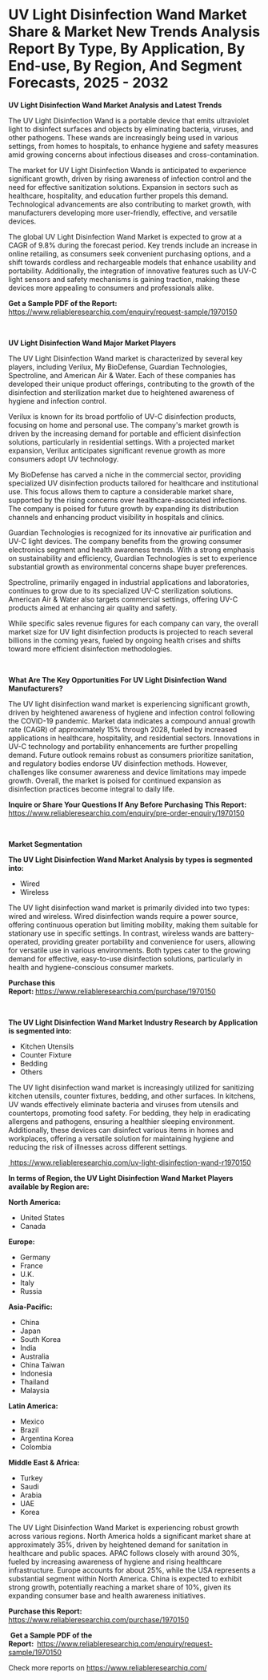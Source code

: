 <p><h1>UV Light Disinfection Wand Market Share & Market New Trends Analysis Report By Type, By Application, By End-use, By Region, And Segment Forecasts, 2025 - 2032</h1></p><p><strong>UV Light Disinfection Wand Market Analysis and Latest Trends</strong></p>
<p><p>The UV Light Disinfection Wand is a portable device that emits ultraviolet light to disinfect surfaces and objects by eliminating bacteria, viruses, and other pathogens. These wands are increasingly being used in various settings, from homes to hospitals, to enhance hygiene and safety measures amid growing concerns about infectious diseases and cross-contamination.</p><p>The market for UV Light Disinfection Wands is anticipated to experience significant growth, driven by rising awareness of infection control and the need for effective sanitization solutions. Expansion in sectors such as healthcare, hospitality, and education further propels this demand. Technological advancements are also contributing to market growth, with manufacturers developing more user-friendly, effective, and versatile devices.</p><p>The global UV Light Disinfection Wand Market is expected to grow at a CAGR of 9.8% during the forecast period. Key trends include an increase in online retailing, as consumers seek convenient purchasing options, and a shift towards cordless and rechargeable models that enhance usability and portability. Additionally, the integration of innovative features such as UV-C light sensors and safety mechanisms is gaining traction, making these devices more appealing to consumers and professionals alike.</p></p>
<p><strong>Get a Sample PDF of the Report:&nbsp;</strong> <a href="https://www.reliableresearchiq.com/enquiry/request-sample/1970150?utm_campaign=103&utm_medium=2&utm_source=Github&utm_content=ia&utm_term=06022025&utm_id=uv-light-disinfection-wand">https://www.reliableresearchiq.com/enquiry/request-sample/1970150</a></p>
<p>&nbsp;</p>
<p><strong>UV Light Disinfection Wand Major Market Players</strong></p>
<p><p>The UV Light Disinfection Wand market is characterized by several key players, including Verilux, My BioDefense, Guardian Technologies, Spectroline, and American Air & Water. Each of these companies has developed their unique product offerings, contributing to the growth of the disinfection and sterilization market due to heightened awareness of hygiene and infection control.</p><p>Verilux is known for its broad portfolio of UV-C disinfection products, focusing on home and personal use. The company's market growth is driven by the increasing demand for portable and efficient disinfection solutions, particularly in residential settings. With a projected market expansion, Verilux anticipates significant revenue growth as more consumers adopt UV technology.</p><p>My BioDefense has carved a niche in the commercial sector, providing specialized UV disinfection products tailored for healthcare and institutional use. This focus allows them to capture a considerable market share, supported by the rising concerns over healthcare-associated infections. The company is poised for future growth by expanding its distribution channels and enhancing product visibility in hospitals and clinics.</p><p>Guardian Technologies is recognized for its innovative air purification and UV-C light devices. The company benefits from the growing consumer electronics segment and health awareness trends. With a strong emphasis on sustainability and efficiency, Guardian Technologies is set to experience substantial growth as environmental concerns shape buyer preferences.</p><p>Spectroline, primarily engaged in industrial applications and laboratories, continues to grow due to its specialized UV-C sterilization solutions. American Air & Water also targets commercial settings, offering UV-C products aimed at enhancing air quality and safety.</p><p>While specific sales revenue figures for each company can vary, the overall market size for UV light disinfection products is projected to reach several billions in the coming years, fueled by ongoing health crises and shifts toward more efficient disinfection methodologies.</p></p>
<p>&nbsp;</p>
<p><strong>What Are The Key Opportunities For UV Light Disinfection Wand Manufacturers?</strong></p>
<p><p>The UV light disinfection wand market is experiencing significant growth, driven by heightened awareness of hygiene and infection control following the COVID-19 pandemic. Market data indicates a compound annual growth rate (CAGR) of approximately 15% through 2028, fueled by increased applications in healthcare, hospitality, and residential sectors. Innovations in UV-C technology and portability enhancements are further propelling demand. Future outlook remains robust as consumers prioritize sanitation, and regulatory bodies endorse UV disinfection methods. However, challenges like consumer awareness and device limitations may impede growth. Overall, the market is poised for continued expansion as disinfection practices become integral to daily life.</p></p>
<p><strong>Inquire or Share Your Questions If Any Before Purchasing This Report:</strong> <a href="https://www.reliableresearchiq.com/enquiry/pre-order-enquiry/1970150?utm_campaign=103&utm_medium=2&utm_source=Github&utm_content=ia&utm_term=06022025&utm_id=uv-light-disinfection-wand">https://www.reliableresearchiq.com/enquiry/pre-order-enquiry/1970150</a></p>
<p>&nbsp;</p>
<p><strong>Market Segmentation</strong></p>
<p><strong>The UV Light Disinfection Wand Market Analysis by types is segmented into:</strong></p>
<p><ul><li>Wired</li><li>Wireless</li></ul></p>
<p><p>The UV light disinfection wand market is primarily divided into two types: wired and wireless. Wired disinfection wands require a power source, offering continuous operation but limiting mobility, making them suitable for stationary use in specific settings. In contrast, wireless wands are battery-operated, providing greater portability and convenience for users, allowing for versatile use in various environments. Both types cater to the growing demand for effective, easy-to-use disinfection solutions, particularly in health and hygiene-conscious consumer markets.</p></p>
<p><strong>Purchase this Report:&nbsp;</strong><a href="https://www.reliableresearchiq.com/purchase/1970150?utm_campaign=103&utm_medium=2&utm_source=Github&utm_content=ia&utm_term=06022025&utm_id=uv-light-disinfection-wand">https://www.reliableresearchiq.com/purchase/1970150</a></p>
<p>&nbsp;</p>
<p><strong>The UV Light Disinfection Wand Market Industry Research by Application is segmented into:</strong></p>
<p><ul><li>Kitchen Utensils</li><li>Counter Fixture</li><li>Bedding</li><li>Others</li></ul></p>
<p><p>The UV light disinfection wand market is increasingly utilized for sanitizing kitchen utensils, counter fixtures, bedding, and other surfaces. In kitchens, UV wands effectively eliminate bacteria and viruses from utensils and countertops, promoting food safety. For bedding, they help in eradicating allergens and pathogens, ensuring a healthier sleeping environment. Additionally, these devices can disinfect various items in homes and workplaces, offering a versatile solution for maintaining hygiene and reducing the risk of illnesses across different settings.</p></p>
<p><a href="https://www.reliableresearchiq.com/uv-light-disinfection-wand-r1970150?utm_campaign=103&utm_medium=2&utm_source=Github&utm_content=ia&utm_term=06022025&utm_id=uv-light-disinfection-wand">&nbsp;https://www.reliableresearchiq.com/uv-light-disinfection-wand-r1970150</a></p>
<p><strong>In terms of Region, the UV Light Disinfection Wand Market Players available by Region are:</strong></p>
<p>
    <p> <strong> North America: </strong>
        <ul>
            <li>United States</li>
            <li>Canada</li>
        </ul>
        </p> 
    <p> <strong> Europe: </strong>
        <ul>
            <li>Germany</li>
            <li>France</li>
            <li>U.K.</li>
            <li>Italy</li>
            <li>Russia</li>
        </ul>
        </p> 
    <p> <strong> Asia-Pacific: </strong>
        <ul>
            <li>China</li>
            <li>Japan</li>
            <li>South Korea</li>
            <li>India</li>
            <li>Australia</li>
            <li>China Taiwan</li>
            <li>Indonesia</li>
            <li>Thailand</li>
            <li>Malaysia</li>
        </ul>
        </p> 
    <p> <strong> Latin America: </strong>
        <ul>
            <li>Mexico</li>
            <li>Brazil</li>
            <li>Argentina Korea</li>
            <li>Colombia</li>
        </ul>
        </p> 
    <p> <strong> Middle East & Africa: </strong>
        <ul>
            <li>Turkey</li>
            <li>Saudi</li>
            <li>Arabia</li>
            <li>UAE</li>
            <li>Korea</li>
        </ul>
    </p>
    </p>
<p><p>The UV Light Disinfection Wand Market is experiencing robust growth across various regions. North America holds a significant market share at approximately 35%, driven by heightened demand for sanitation in healthcare and public spaces. APAC follows closely with around 30%, fueled by increasing awareness of hygiene and rising healthcare infrastructure. Europe accounts for about 25%, while the USA represents a substantial segment within North America. China is expected to exhibit strong growth, potentially reaching a market share of 10%, given its expanding consumer base and health awareness initiatives.</p></p>
<p><strong>Purchase this Report: </strong><a href="https://www.reliableresearchiq.com/purchase/1970150?utm_campaign=103&utm_medium=2&utm_source=Github&utm_content=ia&utm_term=06022025&utm_id=uv-light-disinfection-wand">https://www.reliableresearchiq.com/purchase/1970150</a></p>
<p>&nbsp;<strong>Get a Sample PDF of the Report:&nbsp;&nbsp;</strong><a href="https://www.reliableresearchiq.com/enquiry/request-sample/1970150?utm_campaign=103&utm_medium=2&utm_source=Github&utm_content=ia&utm_term=06022025&utm_id=uv-light-disinfection-wand">https://www.reliableresearchiq.com/enquiry/request-sample/1970150</a></p>
<p><strong></strong></p>
<p>Check more reports on <a href="https://www.reliableresearchiq.com/?utm_campaign=103&utm_medium=2&utm_source=Github&utm_content=ia&utm_term=06022025&utm_id=uv-light-disinfection-wand">https://www.reliableresearchiq.com/</a></p>